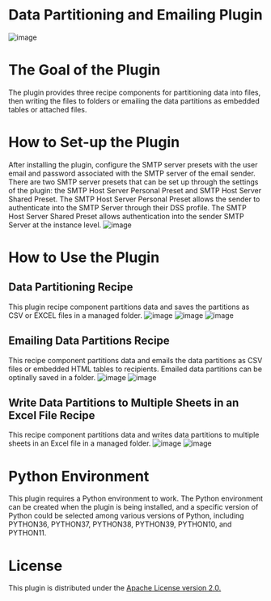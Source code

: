 # Data Partitioning and Emailing Plugin
![image](https://github.com/nfonsang/data-partitioning-and-emailing/assets/45580710/c7b9a8de-dc59-436b-b5db-c84432e89fa3)

# The Goal of the Plugin
The plugin provides three recipe components for partitioning data into files, then writing the files to folders or emailing the data partitions as embedded tables or attached files. 

# How to Set-up the Plugin
After installing the plugin, configure the SMTP server presets with the user email and password associated with the SMTP server of the email sender. There are two SMTP server presets that can be set up through the settings of the plugin: the SMTP Host Server Personal Preset and SMTP Host Server Shared Preset. The SMTP Host Server Personal Preset allows the sender to authenticate into the SMTP Server through their DSS profile. The SMTP Host Server Shared Preset allows authentication into the sender SMTP Server at the instance level. 
![image](https://github.com/nfonsang/data-partitioning-and-emailing/assets/45580710/aa9a6dfd-51e9-4ba7-91c0-99527bd6f54b)

# How to Use the Plugin

## Data Partitioning Recipe
This plugin recipe component partitions data and saves the partitions as CSV or EXCEL files in a managed folder. 
![image](https://github.com/nfonsang/data-partitioning-and-emailing/assets/45580710/8d0a4bf9-313a-4d1c-a072-a95d89cf0df4)
![image](https://github.com/nfonsang/data-partitioning-and-emailing/assets/45580710/45d581cd-473a-416c-8f71-4ab59f4c3a80)
![image](https://github.com/nfonsang/data-partitioning-and-emailing/assets/45580710/1facd6c6-77cf-44f4-b16f-0e3092e83ab6)

## Emailing Data Partitions Recipe
This recipe component partitions data and emails the data partitions as CSV files or embedded HTML tables to recipients. Emailed data partitions can be optinally saved in a folder. 
![image](https://github.com/nfonsang/data-partitioning-and-emailing/assets/45580710/7a5ea9c9-4830-4616-9642-f33d4611b53e)
![image](https://github.com/nfonsang/data-partitioning-and-emailing/assets/45580710/08ce0bba-b610-4bfd-8301-d97bc96f2521)

## Write Data Partitions to Multiple Sheets in an Excel File Recipe
This recipe component partitions data and writes data partitions to multiple sheets in an Excel file in a managed folder. 
![image](https://github.com/nfonsang/data-partitioning-and-emailing/assets/45580710/37612598-cc1f-4f76-99e8-4578493827c0)
![image](https://github.com/nfonsang/data-partitioning-and-emailing/assets/45580710/3c3a4f34-40a7-4f0b-bb30-76da5288b60f)

# Python Environment
This plugin requires a Python environment to work. The Python environment can be created when the plugin is being installed, and a specific version of Python could be selected among various versions of Python, including PYTHON36, PYTHON37, PYTHON38, PYTHON39, PYTHON10, and PYTHON11.

# License
This plugin is distributed under the [Apache License version 2.0.](https://github.com/nfonsang/data-partitioning-and-emailing/blob/main/LICENSE)
